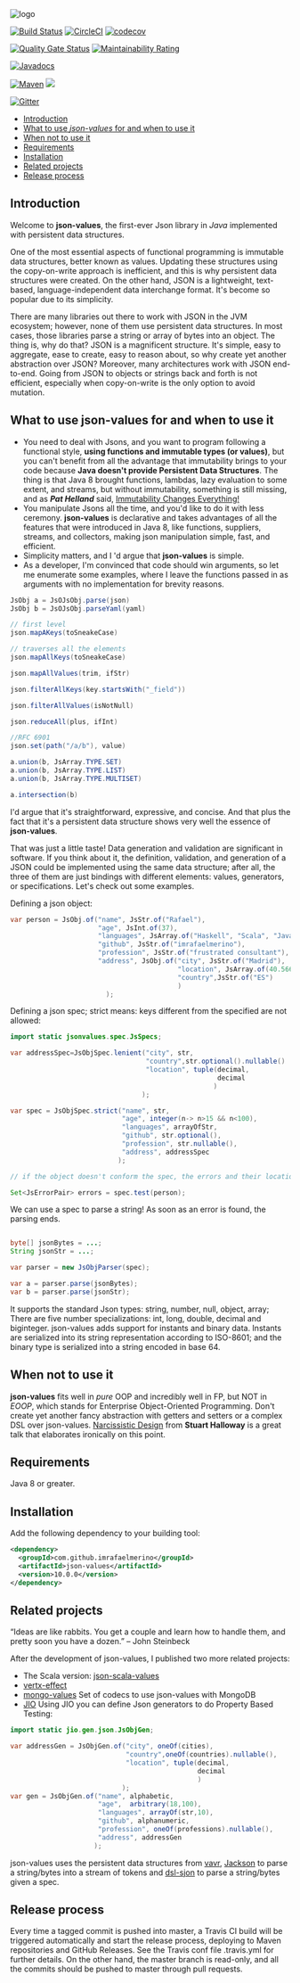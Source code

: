 <img src="./logo/package_twitter_if9bsyj4/color1/full/coverphoto/color1-white_logo_dark_background.png" alt="logo"/>

[![Build Status](https://travis-ci.com/imrafaelmerino/json-values.svg?branch=master)](https://travis-ci.com/imrafaelmerino/json-values)
[![CircleCI](https://circleci.com/gh/imrafaelmerino/json-values/tree/master.svg?style=svg)](https://circleci.com/gh/imrafaelmerino/json-values/tree/master)
[![codecov](https://codecov.io/gh/imrafaelmerino/json-values/branch/master/graph/badge.svg)](https://codecov.io/gh/imrafaelmerino/json-values)

[![Quality Gate Status](https://sonarcloud.io/api/project_badges/measure?project=imrafaelmerino_json-values&metric=alert_status)](https://sonarcloud.io/dashboard?id=imrafaelmerino_json-values)
[![Maintainability Rating](https://sonarcloud.io/api/project_badges/measure?project=imrafaelmerino_json-values&metric=sqale_rating)](https://sonarcloud.io/dashboard?id=imrafaelmerino_json-values)

[![Javadocs](https://www.javadoc.io/badge/com.github.imrafaelmerino/json-values.svg)](https://www.javadoc.io/doc/com.github.imrafaelmerino/json-values)

[![Maven](https://img.shields.io/maven-central/v/com.github.imrafaelmerino/json-values/9.1.0)](https://search.maven.org/artifact/com.github.imrafaelmerino/json-values/9.1.0/jar)
[![](https://jitpack.io/v/imrafaelmerino/json-values.svg)](https://jitpack.io/#imrafaelmerino/json-values)

[![Gitter](https://badges.gitter.im/json-values/community.svg)](https://gitter.im/json-values/community?utm_source=badge&utm_medium=badge&utm_campaign=pr-badge)

- [Introduction](#introduction)
- [What to use _json-values_ for and when to use it](#whatfor)
- [When not to use it](#notwhatfor)
- [Requirements](#requirements)
- [Installation](#installation)
- [Related projects](#rp)
- [Release process](#release)

## <a name="introduction"><a/> Introduction
Welcome to **json-values**, the first-ever Json library in _Java_ implemented with persistent data structures.

One of the most essential aspects of functional programming is immutable data structures, better known as values. Updating these structures using the copy-on-write approach is inefficient, and this is why persistent
data structures were created. On the other hand, JSON is a lightweight, text-based, language-independent data interchange format. It's become so popular due to its simplicity.

There are many libraries out there to work with JSON in the JVM ecosystem; however, none of them use persistent data structures. In most cases, those libraries parse a string or array of bytes into an object. The thing is, why do that? JSON is a magnificent structure.
It's simple, easy to aggregate, ease to create, easy to reason about, so why create yet another abstraction over JSON? Moreover, many architectures work with JSON end-to-end. Going from JSON to objects or strings back and forth is not
efficient, especially when copy-on-write is the only option to avoid mutation.

## <a name="whatfor"><a/> What to use json-values for and when to use it
* You need to deal with Jsons, and you want to program following a functional style, **using functions and immutable types (or values)**,
but you can't benefit from all the advantage that immutability brings to your code because **Java doesn't provide Persistent Data Structures**.
The thing is that Java 8 brought functions, lambdas, lazy evaluation to some extent, and streams, but without immutability,
something is still missing, and as _**Pat Helland**_ said, [Immutability Changes Everything!](http://cidrdb.org/cidr2015/Papers/CIDR15_Paper16.pdf)
* You manipulate Jsons all the time, and you'd like to do it with less ceremony. **json-values** is declarative and takes advantages of all the features that were introduced
in Java 8, like functions, suppliers, streams, and collectors, making json manipulation simple, fast, and efficient.
* Simplicity matters, and I 'd argue that **json-values** is simple.
* As a developer, I'm convinced that code should win arguments, so let me enumerate some examples, where I
leave the functions passed in as arguments with no implementation for brevity reasons. 

```java
JsObj a = JsOJsObj.parse(json)
JsObj b = JsOJsObj.parseYaml(yaml)

// first level        
json.mapAKeys(toSneakeCase)

// traverses all the elements       
json.mapAllKeys(toSneakeCase)

json.mapAllValues(trim, ifStr)

json.filterAllKeys(key.startsWith("_field"))

json.filterAllValues(isNotNull)

json.reduceAll(plus, ifInt)

//RFC 6901
json.set(path("/a/b"), value)

a.union(b, JsArray.TYPE.SET)
a.union(b, JsArray.TYPE.LIST)
a.union(b, JsArray.TYPE.MULTISET)

a.intersection(b)
```
I'd argue that it's straightforward, expressive, and concise. And that plus the fact that it's a persistent
data structure shows very well the essence of **json-values**.

That was just a little taste! Data generation and validation are significant in software.
If you think about it, the definition, validation, and generation of a JSON could be
implemented using the same data structure; after all, the three of them are just bindings with different
elements: values, generators, or specifications. Let's check out some examples.

Defining a json object:

```java
var person = JsObj.of("name", JsStr.of("Rafael"),
                      "age", JsInt.of(37),
                      "languages", JsArray.of("Haskell", "Scala", "Java", "Clojure")
                      "github", JsStr.of("imrafaelmerino"),
                      "profession", JsStr.of("frustrated consultant"),
                      "address", JsObj.of("city", JsStr.of("Madrid"),
                                          "location", JsArray.of(40.566, 87.987),
                                          "country",JsStr.of("ES")
                                          )
                        );

```

Defining a json spec; strict means: keys different from the specified are not allowed:

```java
import static jsonvalues.spec.JsSpecs;

var addressSpec=JsObjSpec.lenient("city", str,
                                  "country",str.optional().nullable()
                                  "location", tuple(decimal,
                                                    decimal
                                                   )
                                 );

var spec = JsObjSpec.strict("name", str,
                            "age", integer(n-> n>15 && n<100),
                            "languages", arrayOfStr,
                            "github", str.optional(),
                            "profession", str.nullable(),
                            "address", addressSpec
                           );

// if the object doesn't conform the spec, the errors and their locations are returned in a set

Set<JsErrorPair> errors = spec.test(person);

```

We can use a spec to parse a string! As soon as an error is found, the parsing ends.

```java

byte[] jsonBytes = ...;
String jsonStr = ...;

var parser = new JsObjParser(spec);

var a = parser.parse(jsonBytes);
var b = parser.parse(jsonStr);

```

It supports the standard Json types: string, number, null, object, array; There are five number specializations:
int, long, double, decimal and biginteger. json-values adds support for instants and binary data. Instants 
are serialized into its string representation according to ISO-8601; and the binary type is serialized into a 
string encoded in base 64.

## <a name="notwhatfor"><a/> When not to use it
**json-values** fits well in _pure_ OOP and incredibly well in FP, but NOT in _EOOP_, which stands for
Enterprise Object-Oriented Programming. Don't create yet another fancy abstraction with getters and setters
or a complex DSL over json-values. [Narcissistic Design](https://www.youtube.com/watch?v=LEZv-kQUSi4) from **Stuart Halloway** is a
great talk that elaborates ironically on this point.
## <a name="requirements"><a/> Requirements
Java 8 or greater.
## <a name="installation"><a/> Installation
Add the following dependency to your building tool:

```xml
<dependency>
  <groupId>com.github.imrafaelmerino</groupId>
  <artifactId>json-values</artifactId>
  <version>10.0.0</version>
</dependency>
```

## <a name="rp"><a/> Related projects
“Ideas are like rabbits. You get a couple and learn how to handle them, and pretty soon you have a dozen.” – John Steinbeck

After the development of json-values, I published two more related projects:
* The Scala version: [json-scala-values](https://github.com/imrafaelmerino/json-scala-values)
* [vertx-effect](https://github.com/imrafaelmerino/vertx-effect) 
* [mongo-values](https://github.com/imrafaelmerino/mongo-values) Set of codecs to use json-values with MongoDB
* [JIO](https://github.com/imrafaelmerino/JIO) Using JIO you can define Json generators to do Property Based Testing:

```java
import static jio.gen.json.JsObjGen;

var addressGen = JsObjGen.of("city", oneOf(cities),
                             "country",oneOf(countries).nullable(),
                             "location", tuple(decimal,
                                               decimal
                                               )
                            );
var gen = JsObjGen.of("name", alphabetic,
                      "age",  arbitrary(18,100),
                      "languages", arrayOf(str,10),
                      "github", alphanumeric,
                      "profession", oneOf(professions).nullable(),
                      "address", addressGen
                     );
```

json-values uses the persistent data structures from [vavr](https://www.vavr.io/), [Jackson](https://github.com/FasterXML/jackson) to parse a string/bytes into
a stream of tokens and [dsl-sjon](https://github.com/ngs-doo/dsl-json) to parse a string/bytes given a spec.

## <a name="release"><a/> Release process
Every time a tagged commit is pushed into master, a Travis CI build will be triggered automatically and start the release process,
deploying to Maven repositories and GitHub Releases. See the Travis conf file .travis.yml for
further details. On the other hand, the master branch is read-only, and all the commits should be pushed to
master through pull requests. 
